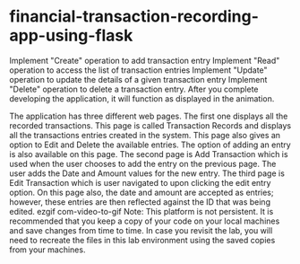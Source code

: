 # financial-transaction-recording-app-using-flask
Implement "Create" operation to add transaction entry Implement "Read" operation to access the list of transaction entries Implement "Update" operation to update the details of a given transaction entry Implement "Delete" operation to delete a transaction entry. 
After you complete developing the application, it will function as displayed in the animation.

The application has three different web pages. The first one displays all the recorded transactions. This page is called Transaction Records and displays all the transactions entries created in the system. This page also gives an option to Edit and Delete the available entries. The option of adding an entry is also available on this page. The second page is Add Transaction which is used when the user chooses to add the entry on the previous page. The user adds the Date and Amount values for the new entry. The third page is Edit Transaction which is user navigated to upon clicking the edit entry option. On this page also, the date and amount are accepted as entries; however, these entries are then reflected against the ID that was being edited.
ezgif com-video-to-gif
Note: This platform is not persistent. It is recommended that you keep a copy of your code on your local machines and save changes from time to time. In case you revisit the lab, you will need to recreate the files in this lab environment using the saved copies from your machines.
